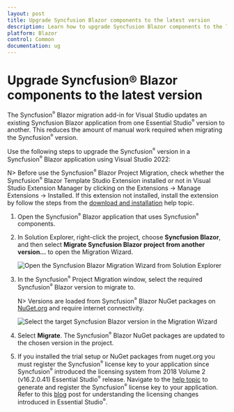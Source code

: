```yaml
---
layout: post
title: Upgrade Syncfusion Blazor components to the latest version
description: Learn how to upgrade Syncfusion Blazor components to the latest version with the Syncfusion Blazor migration add-in for Visual Studio, including version selection and licensing notes.
platform: Blazor
control: Common
documentation: ug
---
```


# Upgrade Syncfusion® Blazor components to the latest version

The Syncfusion<sup style="font-size:70%">&reg;</sup> Blazor migration add-in for Visual Studio updates an existing Syncfusion Blazor application from one Essential Studio<sup style="font-size:70%">&reg;</sup> version to another. This reduces the amount of manual work required when migrating the Syncfusion<sup style="font-size:70%">&reg;</sup> version.

Use the following steps to upgrade the Syncfusion<sup style="font-size:70%">&reg;</sup> version in a Syncfusion<sup style="font-size:70%">&reg;</sup> Blazor application using Visual Studio 2022:

N> Before use the Syncfusion<sup style="font-size:70%">&reg;</sup> Blazor Project Migration, check whether the Syncfusion<sup style="font-size:70%">&reg;</sup> Blazor Template Studio Extension installed or not in Visual Studio Extension Manager by clicking on the Extensions -> Manage Extensions -> Installed. If this extension not installed, install the extension by follow the steps from the [download and installation](https://blazor.syncfusion.com/documentation/visual-studio-integration/download-and-installation) help topic.

1. Open the Syncfusion<sup style="font-size:70%">&reg;</sup> Blazor application that uses Syncfusion<sup style="font-size:70%">&reg;</sup> components.

2. In Solution Explorer, right-click the project, choose **Syncfusion Blazor**, and then select **Migrate Syncfusion Blazor project from another version...** to open the Migration Wizard.

    ![Open the Syncfusion Blazor Migration Wizard from Solution Explorer](images/MigrationAddin.png)

3. In the Syncfusion<sup style="font-size:70%">&reg;</sup> Project Migration window, select the required Syncfusion<sup style="font-size:70%">&reg;</sup> Blazor version to migrate to.

    N> Versions are loaded from Syncfusion<sup style="font-size:70%">&reg;</sup> Blazor NuGet packages on [NuGet.org](https://www.nuget.org/packages?q=Tags%3A%22blazor%22syncfusion) and require internet connectivity.

    ![Select the target Syncfusion Blazor version in the Migration Wizard](images/Migration.png)

4. Select **Migrate**. The Syncfusion<sup style="font-size:70%">&reg;</sup> Blazor NuGet packages are updated to the chosen version in the project.

5. If you installed the trial setup or NuGet packages from nuget.org you must register the Syncfusion<sup style="font-size:70%">&reg;</sup> license key to your application since Syncfusion<sup style="font-size:70%">&reg;</sup> introduced the licensing system from 2018 Volume 2 (v16.2.0.41) Essential Studio<sup style="font-size:70%">&reg;</sup> release. Navigate to the [help topic](https://help.syncfusion.com/common/essential-studio/licensing/overview#how-to-generate-syncfusion-license-key) to generate and register the Syncfusion<sup style="font-size:70%">&reg;</sup> license key to your application. Refer to this [blog](https://www.syncfusion.com/blogs/post/whats-new-in-2018-volume-2.aspx?_ga=2.11237684.1233358434.1587355730-230058891.1567654773) post for understanding the licensing changes introduced in Essential Studio<sup style="font-size:70%">&reg;</sup>.